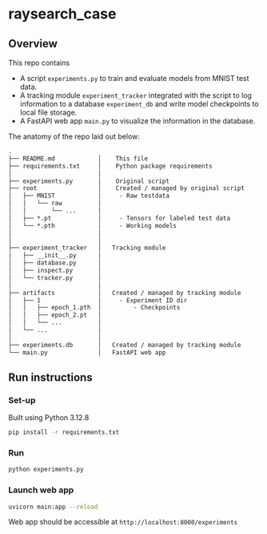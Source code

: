# raysearch_case

## Overview

This repo contains

- A script `experiments.py` to train and evaluate models from MNIST test data.
- A tracking module `experiment_tracker` integrated with the script to log information to a database `experiment_db` and write model checkpoints to local file storage.
- A FastAPI web app `main.py` to visualize the information in the database.

The anatomy of the repo laid out below:

```txt
.
├── README.md            │    This file
├── requirements.txt     │    Python package requirements
│                        │
├── experiments.py       │    Original script
├── root                 │    Created / managed by original script
│   ├── MNIST            │     - Raw testdata
│   │   └── raw          │
│   │       └── ...      │
│   ├── *.pt             │     - Tensors for labeled test data
│   └── *.pth            │     - Working models
│                        │
│                        │
├── experiment_tracker   │   Tracking module
│   ├── __init__.py      │
│   ├── database.py      │    
│   ├── inspect.py       │
│   └── tracker.py       │
│                        │
├── artifacts            │   Created / managed by tracking module
│   ├── 1                │     - Experiment ID dir
│   │   ├── epoch_1.pth  │         - Checkpoints
│   │   ├── epoch_2.pt   │
│   │   └── ...          │
│   └── ...              │
│                        │
├── experiments.db       │   Created / managed by tracking module
└── main.py              │   FastAPI web app

```

## Run instructions

### Set-up

Built using Python 3.12.8

```bash
pip install -r requirements.txt
```

### Run

```bash
python experiments.py
```

### Launch web app

```bash
uvicorn main:app --reload
```

Web app should be accessible at `http://localhost:8000/experiments`